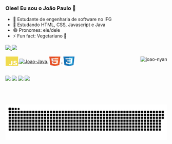 ### Oiee! Eu sou o João Paulo 👋

- 🔭 Estudante de engenharia de software no IFG
- 🌱 Estudando HTML, CSS, Javascript e Java 
- 😄 Pronomes: ele/dele
- ⚡ Fun fact: Vegetariano 🌿

<div>
  <a href="https://github.com/JoaoPauloPach">
  <img height="180em" src="https://github-readme-stats.vercel.app/api?username=joaopaulopach&show_icons=true&theme=merko&include_all_commits=true&count_private=true"/>
  <img height="180em" src="https://github-readme-stats.vercel.app/api/top-langs/?username=joaopaulopach&layout=compact&langs_count=7&theme=merko"/>
</div>

  <div style="display: inline_block"><br>
  <img align="center" alt="Joao-Js" height="30" width="40" src="https://raw.githubusercontent.com/devicons/devicon/master/icons/javascript/javascript-plain.svg">
  <img align="center" alt="Joao-Java" height="30" width="40" src="https://cdn.jsdelivr.net/gh/devicons/devicon/icons/java/java-original.svg">
  <img align="center" alt="Joao-HTML" height="30" width="40" src="https://raw.githubusercontent.com/devicons/devicon/master/icons/html5/html5-original.svg">
  <img align="center" alt="Joao-CSS" height="30" width="40" src="https://raw.githubusercontent.com/devicons/devicon/master/icons/css3/css3-original.svg">
  <img height="150em" align="right" alt="joao-nyan" src="https://gizmodo.uol.com.br/wp-content/blogs.dir/8/files/2021/02/nyan-cat-1.gif">
</div>
  
  ##
  
  <div>
     <a href="https://www.youtube.com/channel/UCfbfaJFqJ7ccUR-ul4_7NHA" target="_blank"><img src="https://img.shields.io/badge/YouTube-FF0000?style=for-the-badge&logo=youtube&logoColor=white" target="_blank"></a>
  <a href="https://www.instagram.com/joaopaulopach/" target="_blank"><img src="https://img.shields.io/badge/-Instagram-%FFFFFF?style=for-the-badge&logo=instagram&logoColor=white" target="_blank"></a>
  <a href = "mailto:joao.pacheco@estudantes.ifg.edu.br"><img src="https://img.shields.io/badge/-Gmail-%23333?style=for-the-badge&logo=gmail&logoColor=white" target="_blank"></a>
  <a href="https://www.linkedin.com/in/devjoaopaulo/" target="_blank"><img src="https://img.shields.io/badge/-LinkedIn-%230077B5?style=for-the-badge&logo=linkedin&logoColor=white" target="_blank"></a> 
    
  </div>
  
  ![Snake animation](https://github.com/JoaoPauloPach/JoaoPauloPach/blob/output/github-contribution-grid-snake.svg)
